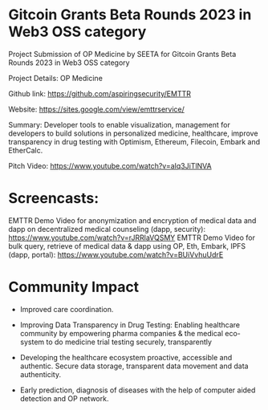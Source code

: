 # Gitcoin Grants Beta Rounds 2023 in Web3 OSS category

Project Submission of OP Medicine by SEETA for Gitcoin Grants Beta Rounds 2023 in Web3 OSS category

Project Details: OP Medicine

Github link: https://github.com/aspiringsecurity/EMTTR

Website: https://sites.google.com/view/emttrservice/

Summary: Developer tools to enable visualization, management for developers to build solutions in personalized medicine, healthcare, improve transparency in drug testing with Optimism, Ethereum, Filecoin, Embark and EtherCalc.

Pitch Video: https://www.youtube.com/watch?v=aIq3JiTlNVA

# Screencasts:

EMTTR Demo Video for anonymization and encryption of medical data and dapp on decentralized medical counseling (dapp, security): https://www.youtube.com/watch?v=rJRRlaVQSMY
EMTTR Demo Video for bulk query, retrieve of medical data & dapp using OP, Eth, Embark, IPFS (dapp, portal): https://www.youtube.com/watch?v=BUiVvhuUdrE


# Community Impact

- Improved care coordination.

- Improving Data Transparency in Drug Testing: Enabling healthcare community by empowering pharma companies & the medical eco-system to do medicine trial testing securely, transparently

- Developing the healthcare ecosystem proactive, accessible and authentic. Secure data storage, transparent data movement and data authenticity.

- Early prediction, diagnosis of diseases with the help of computer aided detection and OP network.





